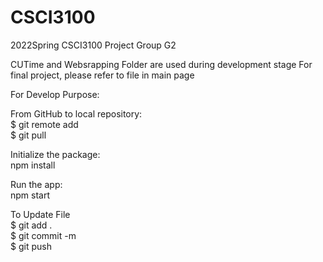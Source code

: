 # CSCI3100
2022Spring CSCI3100 Project Group G2 

CUTime and Websrapping Folder are used during development stage
For final project, please refer to file in main page


For Develop Purpose:

  From GitHub to local repository:  
  $ git remote add <name> <url>  
  $ git pull  

  Initialize the package:  
  npm install  
  
  Run the app:  
  npm start  
  
  To Update File   
  $ git add .  
  $ git commit -m <comment>  
  $ git push <repository> <branch>  
